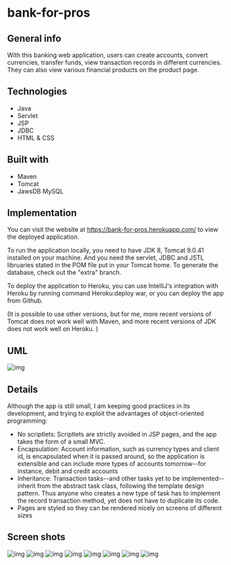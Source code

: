 # bank-for-pros

## General info
With this banking web application, users can create accounts, convert currencies, transfer funds, view transaction records in different currencies. They can also view various financial products on the product page.

## Technologies
* Java
* Servlet
* JSP
* JDBC
* HTML & CSS

## Built with 
* Maven
* Tomcat
* JawsDB MySQL

## Implementation

You can visit the website at https://bank-for-pros.herokuapp.com/ to view the deployed application. 

To run the application locally, you need to have JDK 8, Tomcat 9.0.41 installed on your machine. And you need the servlet, JDBC and JSTL libruaries stated in the POM file put in your Tomcat home. To generate the database, check out the "extra" branch.

To deploy the application to Heroku, you can use IntelliJ's integration with Heroku by running command Heroku:deploy war, or you can deploy the app from Github. 

(It is possible to use other versions, but for me, more recent versions of Tomcat does not work well with Maven, and more recent versions of JDK does not work well on Heroku. )

## UML
![img](https://github.com/jren-jane/bank-for-pros/blob/6d98cc30122c3f4795bb21c0d3f1990fe4b355f1/img/Class%20Diagram.png)

## Details
Although the app is still small, I am keeping good practices in its development, and trying to exploit the advantages of object-oriented programming:
* No scriptlets: Scriptlets are strictly avoided in JSP pages, and the app takes the form of a small MVC.
* Encapsulation: Account information, such as currency types and client id, is encapsulated when it is passed around, so the application is extensible and can include more types of accounts tomorrow--for instance, debit and credit accounts
* Inheritance: Transaction tasks--and other tasks yet to be implemented--inherit from the abstract task class, following the template design pattern. Thus anyone who creates a new type of task has to implement the record transaction method, yet does not have to duplicate its code.
* Pages are styled so they can be rendered nicely on screens of different sizes

## Screen shots
![img](https://github.com/jren-jane/bank-for-pros/blob/e1f75e6e63b1172c382fe2780ad09eaa784c739d/img/index.png)
![img](https://github.com/jren-jane/bank-for-pros/blob/e1f75e6e63b1172c382fe2780ad09eaa784c739d/img/register.png)
![img](https://github.com/jren-jane/bank-for-pros/blob/d03f2db3ea6724b9e922a2207718221009a443f1/img/convert-currency.png)
![img](https://github.com/jren-jane/bank-for-pros/blob/d03f2db3ea6724b9e922a2207718221009a443f1/img/my-account.png)
![img](https://github.com/jren-jane/bank-for-pros/blob/d03f2db3ea6724b9e922a2207718221009a443f1/img/transfer-funds.png)
![img](https://github.com/jren-jane/bank-for-pros/blob/d03f2db3ea6724b9e922a2207718221009a443f1/img/product-1.png)
![img](https://github.com/jren-jane/bank-for-pros/blob/d03f2db3ea6724b9e922a2207718221009a443f1/img/product-2.png)
![img](https://github.com/jren-jane/bank-for-pros/blob/d03f2db3ea6724b9e922a2207718221009a443f1/img/product-3.png)
